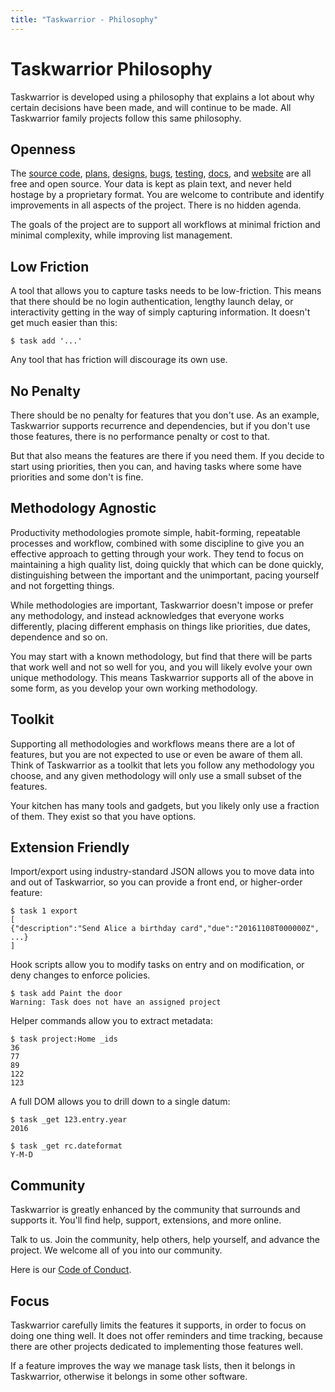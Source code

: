 ```yaml
---
title: "Taskwarrior - Philosophy"
---
```


# Taskwarrior Philosophy

Taskwarrior is developed using a philosophy that explains a lot about why certain decisions have been made, and will continue to be made.
All Taskwarrior family projects follow this same philosophy.

## Openness

The [source code](https://github.com/GothenburgBitFactory/taskwarrior), [plans](/docs/design/plans), [designs](/docs/design), [bugs](https://github.com/GothenburgBitFactory/taskwarrior/issues), [testing](https://github.com/GothenburgBitFactory/taskwarrior/actions), [docs](/docs), and [website](https://github.com/GothenburgBitFactory/tw.org) are all free and open source.
Your data is kept as plain text, and never held hostage by a proprietary format.
You are welcome to contribute and identify improvements in all aspects of the project.
There is no hidden agenda.

The goals of the project are to support all workflows at minimal friction and minimal complexity, while improving list management.

## Low Friction

A tool that allows you to capture tasks needs to be low-friction.
This means that there should be no login authentication, lengthy launch delay, or interactivity getting in the way of simply capturing information.
It doesn\'t get much easier than this:

```
$ task add '...'
```

Any tool that has friction will discourage its own use.

## No Penalty

There should be no penalty for features that you don\'t use.
As an example, Taskwarrior supports recurrence and dependencies, but if you don\'t use those features, there is no performance penalty or cost to that.

But that also means the features are there if you need them.
If you decide to start using priorities, then you can, and having tasks where some have priorities and some don\'t is fine.

## Methodology Agnostic

Productivity methodologies promote simple, habit-forming, repeatable processes and workflow, combined with some discipline to give you an effective approach to getting through your work.
They tend to focus on maintaining a high quality list, doing quickly that which can be done quickly, distinguishing between the important and the unimportant, pacing yourself and not forgetting things.

While methodologies are important, Taskwarrior doesn\'t impose or prefer any methodology, and instead acknowledges that everyone works differently, placing different emphasis on things like priorities, due dates, dependence and so on.

You may start with a known methodology, but find that there will be parts that work well and not so well for you, and you will likely evolve your own unique methodology.
This means Taskwarrior supports all of the above in some form, as you develop your own working methodology.

## Toolkit

Supporting all methodologies and workflows means there are a lot of features, but you are not expected to use or even be aware of them all.
Think of Taskwarrior as a toolkit that lets you follow any methodology you choose, and any given methodology will only use a small subset of the features.

Your kitchen has many tools and gadgets, but you likely only use a fraction of them.
They exist so that you have options.

## Extension Friendly

Import/export using industry-standard JSON allows you to move data into and out of Taskwarrior, so you can provide a front end, or higher-order feature:

```
$ task 1 export
[
{"description":"Send Alice a birthday card","due":"20161108T000000Z", ...}
]
```

Hook scripts allow you to modify tasks on entry and on modification, or deny changes to enforce policies.

```
$ task add Paint the door
Warning: Task does not have an assigned project
```

Helper commands allow you to extract metadata:

```
$ task project:Home _ids
36
77
89
122
123
```

A full DOM allows you to drill down to a single datum:

```
$ task _get 123.entry.year
2016

$ task _get rc.dateformat
Y-M-D
```

## Community

Taskwarrior is greatly enhanced by the community that surrounds and supports it.
You\'ll find help, support, extensions, and more online.

Talk to us.
Join the community, help others, help yourself, and advance the project.
We welcome all of you into our community.

Here is our [Code of Conduct](/conduct).

## Focus

Taskwarrior carefully limits the features it supports, in order to focus on doing one thing well.
It does not offer reminders and time tracking, because there are other projects dedicated to implementing those features well.

If a feature improves the way we manage task lists, then it belongs in Taskwarrior, otherwise it belongs in some other software.
